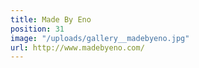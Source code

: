 ```yaml
---
title: Made By Eno
position: 31
image: "/uploads/gallery__madebyeno.jpg"
url: http://www.madebyeno.com/
---
```


